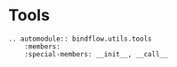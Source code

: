 # Tools

```{eval-rst}
.. automodule:: bindflow.utils.tools
    :members:
    :special-members: __init__, __call__
```
